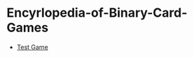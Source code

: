 Encyrlopedia-of-Binary-Card-Games
=================================

* [Test Game](https://github.com/toruurakawa/Encyrlopedia-of-Binary-Card-Games/blob/master/TestGame.md)
